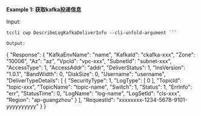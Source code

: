 **Example 1: 获取kafka投递信息**



Input: 

```
tccli cwp DescribeLogKafkaDeliverInfo --cli-unfold-argument ```

Output: 
```
{
    "Response": {
        "KafkaEnvName": "name",
        "KafkaId": "ckafka-xxx",
        "Zone": "10006",
        "Az": "az",
        "VpcId": "vpc-xxx",
        "SubnetId": "subnet-xxx",
        "AccessType": 1,
        "AccessAddr": "addr",
        "DeliverStatus": 1,
        "InsVersion": "1.0.1",
        "BandWidth": 0,
        "DiskSize": 0,
        "Username": "username",
        "DeliverTypeDetails": [
            {
                "SecurityType": 1,
                "LogType": [
                    0
                ],
                "TopicId": "topic-xxx",
                "TopicName": "topic-name",
                "Switch": 1,
                "Status": 1,
                "ErrInfo": "err",
                "StatusTime": 0,
                "LogName": "log-name",
                "LogSetId": "cls-xxx",
                "Region": "ap-guangzhou"
            }
        ],
        "RequestId": "xxxxxxxx-1234-5678-9101-yyyyyyyyyy"
    }
}
```

